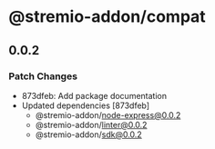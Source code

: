 # @stremio-addon/compat

## 0.0.2

### Patch Changes

- 873dfeb: Add package documentation
- Updated dependencies [873dfeb]
  - @stremio-addon/node-express@0.0.2
  - @stremio-addon/linter@0.0.2
  - @stremio-addon/sdk@0.0.2
